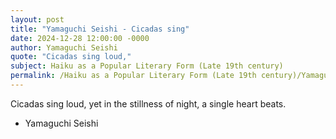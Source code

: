 ```yaml
---
layout: post
title: "Yamaguchi Seishi - Cicadas sing"
date: 2024-12-28 12:00:00 -0000
author: Yamaguchi Seishi
quote: "Cicadas sing loud,"
subject: Haiku as a Popular Literary Form (Late 19th century)
permalink: /Haiku as a Popular Literary Form (Late 19th century)/Yamaguchi Seishi/Yamaguchi Seishi - Cicadas sing
---
```


Cicadas sing loud,
yet in the stillness of night,
a single heart beats.

- Yamaguchi Seishi
